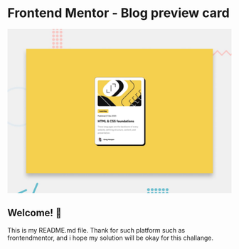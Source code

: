 # Frontend Mentor - Blog preview card
![Design preview for the Blog preview card coding challenge](./design/desktop-preview.jpg)

## Welcome! 👋
This is my README.md file. Thank for such platform such as frontendmentor, and i hope my solution will be okay for this challange.
